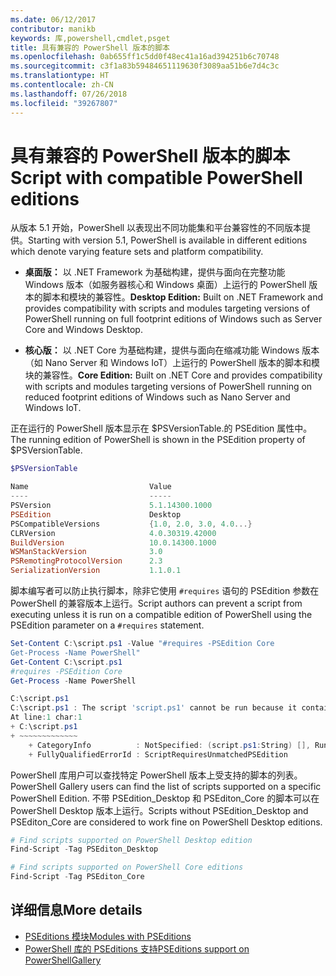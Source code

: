 ```yaml
---
ms.date: 06/12/2017
contributor: manikb
keywords: 库,powershell,cmdlet,psget
title: 具有兼容的 PowerShell 版本的脚本
ms.openlocfilehash: 0ab655ff1c5dd0f48ec41a16ad394251b6c70748
ms.sourcegitcommit: c3f1a83b59484651119630f3089aa51b6e7d4c3c
ms.translationtype: HT
ms.contentlocale: zh-CN
ms.lasthandoff: 07/26/2018
ms.locfileid: "39267807"
---
```

# <a name="script-with-compatible-powershell-editions"></a><span data-ttu-id="f2373-103">具有兼容的 PowerShell 版本的脚本</span><span class="sxs-lookup"><span data-stu-id="f2373-103">Script with compatible PowerShell editions</span></span>

<span data-ttu-id="f2373-104">从版本 5.1 开始，PowerShell 以表现出不同功能集和平台兼容性的不同版本提供。</span><span class="sxs-lookup"><span data-stu-id="f2373-104">Starting with version 5.1, PowerShell is available in different editions which denote varying feature sets and platform compatibility.</span></span>

- <span data-ttu-id="f2373-105">**桌面版：** 以 .NET Framework 为基础构建，提供与面向在完整功能 Windows 版本（如服务器核心和 Windows 桌面）上运行的 PowerShell 版本的脚本和模块的兼容性。</span><span class="sxs-lookup"><span data-stu-id="f2373-105">**Desktop Edition:** Built on .NET Framework and provides compatibility with scripts and modules targeting versions of PowerShell running on full footprint editions of Windows such as Server Core and Windows Desktop.</span></span>

- <span data-ttu-id="f2373-106">**核心版：** 以 .NET Core 为基础构建，提供与面向在缩减功能 Windows 版本（如 Nano Server 和 Windows IoT）上运行的 PowerShell 版本的脚本和模块的兼容性。</span><span class="sxs-lookup"><span data-stu-id="f2373-106">**Core Edition:** Built on .NET Core and provides compatibility with scripts and modules targeting versions of PowerShell running on reduced footprint editions of Windows such as Nano Server and Windows IoT.</span></span>

<span data-ttu-id="f2373-107">正在运行的 PowerShell 版本显示在 $PSVersionTable.的 PSEdition 属性中。</span><span class="sxs-lookup"><span data-stu-id="f2373-107">The running edition of PowerShell is shown in the PSEdition property of $PSVersionTable.</span></span>

```powershell
$PSVersionTable

Name                           Value
----                           -----
PSVersion                      5.1.14300.1000
PSEdition                      Desktop
PSCompatibleVersions           {1.0, 2.0, 3.0, 4.0...}
CLRVersion                     4.0.30319.42000
BuildVersion                   10.0.14300.1000
WSManStackVersion              3.0
PSRemotingProtocolVersion      2.3
SerializationVersion           1.1.0.1
```

<span data-ttu-id="f2373-108">脚本编写者可以防止执行脚本，除非它使用 `#requires` 语句的 PSEdition 参数在 PowerShell 的兼容版本上运行。</span><span class="sxs-lookup"><span data-stu-id="f2373-108">Script authors can prevent a script from executing unless it is run on a compatible edition of PowerShell using the PSEdition parameter on a `#requires` statement.</span></span>

```powershell
Set-Content C:\script.ps1 -Value "#requires -PSEdition Core
Get-Process -Name PowerShell"
Get-Content C:\script.ps1
#requires -PSEdition Core
Get-Process -Name PowerShell

C:\script.ps1
C:\script.ps1 : The script 'script.ps1' cannot be run because it contained a "#requires" statement for PowerShell Core edition. The edition of PowerShell that is required by the script does not match the currently running PowerShell Desktop edition.
At line:1 char:1
+ C:\script.ps1
+ ~~~~~~~~~~~~~
    + CategoryInfo          : NotSpecified: (script.ps1:String) [], RuntimeException
    + FullyQualifiedErrorId : ScriptRequiresUnmatchedPSEdition
```

<span data-ttu-id="f2373-109">PowerShell 库用户可以查找特定 PowerShell 版本上受支持的脚本的列表。</span><span class="sxs-lookup"><span data-stu-id="f2373-109">PowerShell Gallery users can find the list of scripts supported on a specific PowerShell Edition.</span></span>
<span data-ttu-id="f2373-110">不带 PSEdition_Desktop 和 PSEditon_Core 的脚本可以在 PowerShell Desktop 版本上运行。</span><span class="sxs-lookup"><span data-stu-id="f2373-110">Scripts without PSEdition_Desktop and PSEditon_Core are considered to work fine on PowerShell Desktop editions.</span></span>

```powershell
# Find scripts supported on PowerShell Desktop edition
Find-Script -Tag PSEditon_Desktop

# Find scripts supported on PowerShell Core editions
Find-Script -Tag PSEditon_Core
```

## <a name="more-details"></a><span data-ttu-id="f2373-111">详细信息</span><span class="sxs-lookup"><span data-stu-id="f2373-111">More details</span></span>

- [<span data-ttu-id="f2373-112">PSEditions 模块</span><span class="sxs-lookup"><span data-stu-id="f2373-112">Modules with PSEditions</span></span>](module-psedition-support.md)
- [<span data-ttu-id="f2373-113">PowerShell 库的 PSEditions 支持</span><span class="sxs-lookup"><span data-stu-id="f2373-113">PSEditions support on PowerShellGallery</span></span>](../how-to/finding-items/searching-by-psedition.md)